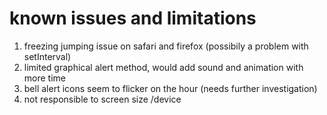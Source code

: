 # known issues and limitations

1. freezing jumping issue on safari and firefox (possibily a problem with setInterval)
2. limited graphical alert method, would add sound and animation with more time
3. bell alert icons seem to flicker on the hour (needs further investigation)
4. not responsible to screen size /device
